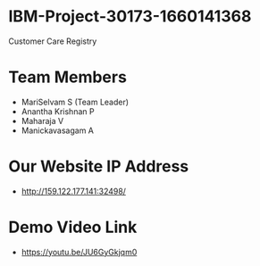 # IBM-Project-30173-1660141368
Customer Care Registry

# Team Members
  * MariSelvam S (Team Leader)
  * Anantha Krishnan P
  * Maharaja V
  * Manickavasagam A

# Our Website IP Address
  * http://159.122.177.141:32498/
 
# Demo Video Link
  * https://youtu.be/JU6GyGkjqm0
